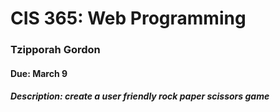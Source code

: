 # CIS 365: Web Programming 
### Tzipporah Gordon
#### Due: March 9
##### Description: create a user friendly rock paper scissors game

